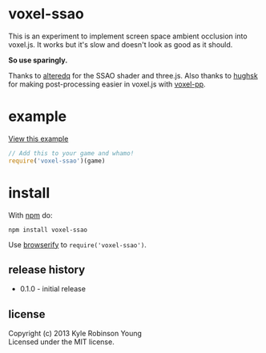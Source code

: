 # voxel-ssao

This is an experiment to implement screen space ambient occlusion into voxel.js. It works but it's slow and doesn't look as good as it should.

**So use sparingly.**

Thanks to [alteredq](http://alteredqualia.com/) for the SSAO shader and three.js. Also thanks to [hughsk](https://github.com/hughsk) for making post-processing easier in voxel.js with [voxel-pp](https://github.com/hughsk/voxel-pp).

# example

[View this example](http://shama.github.io/voxel-ssao)

```js
// Add this to your game and whamo!
require('voxel-ssao')(game)
```

# install

With [npm](https://npmjs.org) do:

```
npm install voxel-ssao
```

Use [browserify](http://browserify.org) to `require('voxel-ssao')`.

## release history
* 0.1.0 - initial release

## license
Copyright (c) 2013 Kyle Robinson Young<br/>
Licensed under the MIT license.
